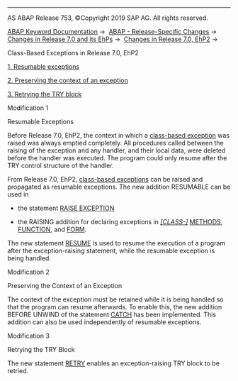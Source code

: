   

* * *

AS ABAP Release 753, ©Copyright 2019 SAP AG. All rights reserved.

[ABAP Keyword Documentation](javascript:call_link\('abenabap.htm'\)) →  [ABAP - Release-Specific Changes](javascript:call_link\('abennews.htm'\)) →  [Changes in Release 7.0 and its EhPs](javascript:call_link\('abennews-70_ehps.htm'\)) →  [Changes in Release 7.0, EhP2](javascript:call_link\('abennews-71.htm'\)) → 

Class-Based Exceptions in Release 7.0, EhP2

[1\. Resumable exceptions](#!ABAP_MODIFICATION_1@1@)

[2\. Preserving the context of an exception](#!ABAP_MODIFICATION_2@2@)

[3\. Retrying the TRY block](#!ABAP_MODIFICATION_3@3@)

Modification 1

Resumable Exceptions

Before Release 7.0, EhP2, the context in which a [class-based exception](javascript:call_link\('abenclass_based_exception_glosry.htm'\) "Glossary Entry") was raised was always emptied completely. All procedures called between the raising of the exception and any handler, and their local data, were deleted before the handler was executed. The program could only resume after the TRY control structure of the handler.

From Release 7.0, EhP2, [class-based exceptions](javascript:call_link\('abenclass_based_exception_glosry.htm'\) "Glossary Entry") can be raised and propagated as resumable exceptions. The new addition RESUMABLE can be used in

-   the statement [RAISE EXCEPTION](javascript:call_link\('abapraise_exception_class.htm'\))
    
-   the RAISING addition for declaring exceptions in [*\[*CLASS-*\]*](javascript:call_link\('abapclass-methods.htm'\)) [METHODS](javascript:call_link\('abapmethods.htm'\)), [FUNCTION](javascript:call_link\('abapfunction.htm'\)), and [FORM](javascript:call_link\('abapform.htm'\)).
    

The new statement [RESUME](javascript:call_link\('abapresume.htm'\)) is used to resume the execution of a program after the exception-raising statement, while the resumable exception is being handled.

Modification 2

Preserving the Context of an Exception

The context of the exception must be retained while it is being handled so that the program can resume afterwards. To enable this, the new addition BEFORE UNWIND of the statement [CATCH](javascript:call_link\('abapcatch_try.htm'\)) has been implemented. This addition can also be used independently of resumable exceptions.

Modification 3

Retrying the TRY Block

The new statement [RETRY](javascript:call_link\('abapretry.htm'\)) enables an exception-raising TRY block to be retried.